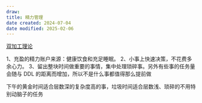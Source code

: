 ```yaml
---
draw:
title: 精力管理
date created: 2024-07-04
date modified: 2025-02-06
---
```


[双加工理论](双加工理论.md)

1、充盈的精力账户来源：健康饮食和充足睡眠。
2、小事上快速决策，不花费多余心力。
3、留出整块时间做重要的事情，集中处理琐碎事。另外有些事的任务量会随与 DDL 的距离而增加，所以不是什么事都值得那么提前做

下午的黄金时间适合层数深的复杂度高的事，垃圾时间适合层数浅、琐碎的不用特别动脑子的任务

